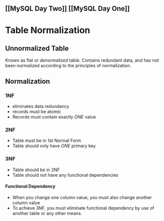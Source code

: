[[MySQL Day Two]]
[[MySQL Day One]]
---
# Table Normalization
## Unnormalized Table
Known as flat or *denormalized* table. Contains redundant data, and has not been normalized according to the principles of normalization.

## Normalization
### 1NF
- eliminates data redundancy
- records must be atomic
- Records must contain exactly *ONE* value
### 2NF
- Table must be in 1st Normal Form
- Table should only have *ONE* primary key
### 3NF
- Table should be in 2NF
- Table should not have any functional dependencies
#### Functional Dependency
- When you change one column value, you must also change another column value
- To achieve 3NF, you must eliminate functional dependency by use of another table or any other means.